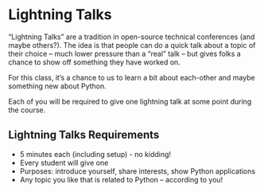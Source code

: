 # Lightning Talks  
“Lightning Talks” are a tradition in open-source technical conferences (and maybe others?). The idea is that people can do a quick talk about a topic of their choice – much lower pressure than a “real” talk – but gives folks a chance to show off something they have worked on.

For this class, it’s a chance to us to learn a bit about each-other and maybe something new about Python.

Each of you will be required to give one lightning talk at some point during the course.

## Lightning Talks Requirements
* 5 minutes each (including setup) - no kidding!  
* Every student will give one  
* Purposes: introduce yourself, share interests, show Python applications  
* Any topic you like that is related to Python – according to you!  
